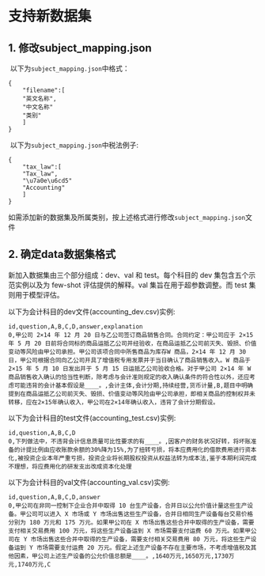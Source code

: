 # 支持新数据集

## 1. 修改subject_mapping.json

​		以下为`subject_mapping.json`中格式：

	{
		"filename":[
		"英文名称",
		"中文名称"
		"类别"
		]
	}
​	  以下为`subject_mapping.json`中税法例子:

```text
{
	"tax_law":[
	"Tax_law",
	"\u7a0e\u6cd5"
	"Accounting"
	]
}
```

如需添加新的数据集及所属类别，按上述格式进行修改`subject_mapping.json`文件

## 2. 确定data数据集格式

新加入数据集由三个部分组成：dev、val 和 test。每个科目的 dev 集包含五个示范实例以及为 few-shot 评估提供的解释。val 集旨在用于超参数调整。而 test 集则用于模型评估。

  以下为会计科目的dev文件(accounting_dev.csv)实例:

  ```
  id,question,A,B,C,D,answer,explanation
  0,甲公司 2×14 年 12 月 20 日与乙公司签订商品销售合同。合同约定：甲公司应于 2×15 年 5 月 20 日前将合同标的商品运抵乙公司并经验收，在商品运抵乙公司前灭失、毁损、价值变动等风险由甲公司承担。甲公司该项合同中所售商品为库存W 商品，2×14 年 12 月 30 日，甲公司根据合同向乙公司开具了增值税专用发票并于当日确认了商品销售收入。W 商品于 2×15 年 5 月 10 日发出并于 5 月 15 日运抵乙公司验收合格。对于甲公司 2×14 年 W 商品销售收入确认的恰当性判断，除考虑与会计准则规定的收入确认条件的符合性以外，还应考虑可能违背的会计基本假设是____。,会计主体,会计分期,持续经营,货币计量,B,题目中明确提到在商品运抵乙公司前灭失、毁损、价值变动等风险由甲公司承担，即相关商品的控制权并未转移，应在2×15年确认收入，甲公司在2×14年确认收入，违背了会计分期假设。
  ```

  以下为会计科目的test文件(accounting_test.csv)实例:

  ```
  id,question,A,B,C,D
  0,下列做法中，不违背会计信息质量可比性要求的有____。,因客户的财务状况好转，将坏账准备的计提比例由应收账款余额的30%降为15%,为了扭转亏损，将本应费用化的借款费用进行资本化,被投资企业本年严重亏损，投资企业将长期股权投资从权益法转为成本法,鉴于本期利润完成不理想，将应费用化的研发支出改成资本化处理
  ```

  以下为会计科目的val文件(accounting_val.csv)实例:

  ```
  id,question,A,B,C,D,answer
  0,甲公司在非同一控制下企业合并中取得 10 台生产设备，合并日以公允价值计量这些生产设备。甲公司可以进入 X 市场或 Y 市场出售这些生产设备，合并日相同生产设备每台交易价格分别为 180 万元和 175 万元。如果甲公司在 X 市场出售这些合并中取得的生产设备，需要支付相关交易费用 100 万元，将这些生产设备运到 X 市场需要支付运费 60 万元。如果甲公司在 Y 市场出售这些合并中取得的生产设备，需要支付相关交易费用 80 万元，将这些生产设备运到 Y 市场需要支付运费 20 万元。假定上述生产设备不存在主要市场，不考虑增值税及其他因素，甲公司上述生产设备的公允价值总额是____。,1640万元,1650万元,1730万元,1740万元,C
  ```
